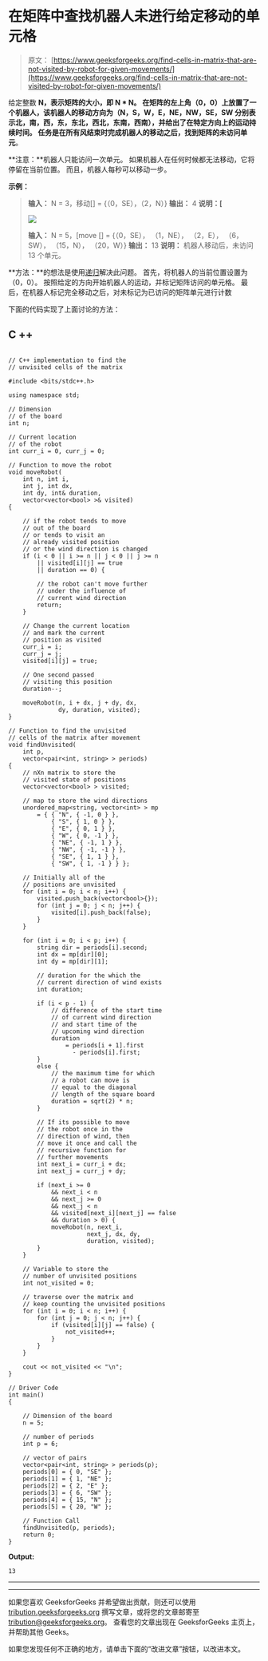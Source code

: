 # 在矩阵中查找机器人未进行给定移动的单元格

> 原文： [https://www.geeksforgeeks.org/find-cells-in-matrix-that-are-not-visited-by-robot-for-given-movements/](https://www.geeksforgeeks.org/find-cells-in-matrix-that-are-not-visited-by-robot-for-given-movements/)

给定整数 **N，**表示矩阵的大小，即 **N * N。** 在矩阵的左上角（0，0）上放置了一个机器人，该机器人的移动方向为（N，S，W，E，NE，NW，SE，SW 分别表示北，南，西，东，东北，西北，东南，西南），并给出了在特定方向上的运动持续时间。 任务是在所有风结束时完成机器人的移动之后，找到矩阵的**未访问单元**。

**注意：**机器人只能访问一次单元。 如果机器人在任何时候都无法移动，它将停留在当前位置。 而且，机器人每秒可以移动一步。

**示例：**

> **输入：** N = 3，移动[] = {（0，SE），（2，N）}
> **输出：** 4
> **说明：[**
> 
> ![](img/7c223836b37886b6851492838cd184bd.png)
> 
> **输入：**
> N = 5，[move [] =
> {（0，SE），
> （1，NE），
> （2，E），
> （6，SW），
> （15，N），
> （20，W）}
> **输出：**
> 13
> **说明：**
> 机器人移动后，未访问 13 个单元。

**方法：**的想法是使用[递归](http://www.geeksforgeeks.org/recursion/)解决此问题。 首先，将机器人的当前位置设置为（0，0）。 按照给定的方向开始机器人的运动，并标记矩阵访问的单元格。 最后，在机器人标记完全移动之后，对未标记为已访问的矩阵单元进行计数

下面的代码实现了上面讨论的方法：

## C ++

```

// C++ implementation to find the
// unvisited cells of the matrix

#include <bits/stdc++.h>

using namespace std;

// Dimension
// of the board
int n;

// Current location
// of the robot
int curr_i = 0, curr_j = 0;

// Function to move the robot
void moveRobot(
    int n, int i,
    int j, int dx,
    int dy, int& duration,
    vector<vector<bool> >& visited)
{

    // if the robot tends to move
    // out of the board
    // or tends to visit an
    // already visited position
    // or the wind direction is changed
    if (i < 0 || i >= n || j < 0 || j >= n
        || visited[i][j] == true
        || duration == 0) {

        // the robot can't move further
        // under the influence of
        // current wind direction
        return;
    }

    // Change the current location
    // and mark the current
    // position as visited
    curr_i = i;
    curr_j = j;
    visited[i][j] = true;

    // One second passed
    // visiting this position
    duration--;

    moveRobot(n, i + dx, j + dy, dx,
              dy, duration, visited);
}

// Function to find the unvisited
// cells of the matrix after movement
void findUnvisited(
    int p,
    vector<pair<int, string> > periods)
{
    // nXn matrix to store the
    // visited state of positions
    vector<vector<bool> > visited;

    // map to store the wind directions
    unordered_map<string, vector<int> > mp
        = { { "N", { -1, 0 } },
            { "S", { 1, 0 } },
            { "E", { 0, 1 } },
            { "W", { 0, -1 } },
            { "NE", { -1, 1 } },
            { "NW", { -1, -1 } },
            { "SE", { 1, 1 } },
            { "SW", { 1, -1 } } };

    // Initially all of the
    // positions are unvisited
    for (int i = 0; i < n; i++) {
        visited.push_back(vector<bool>{});
        for (int j = 0; j < n; j++) {
            visited[i].push_back(false);
        }
    }

    for (int i = 0; i < p; i++) {
        string dir = periods[i].second;
        int dx = mp[dir][0];
        int dy = mp[dir][1];

        // duration for the which the
        // current direction of wind exists
        int duration;

        if (i < p - 1) {
            // difference of the start time
            // of current wind direction
            // and start time of the
            // upcoming wind direction
            duration
                = periods[i + 1].first
                  - periods[i].first;
        }
        else {
            // the maximum time for which
            // a robot can move is
            // equal to the diagonal
            // length of the square board
            duration = sqrt(2) * n;
        }

        // If its possible to move
        // the robot once in the
        // direction of wind, then
        // move it once and call the
        // recursive function for
        // further movements
        int next_i = curr_i + dx;
        int next_j = curr_j + dy;

        if (next_i >= 0
            && next_i < n
            && next_j >= 0
            && next_j < n
            && visited[next_i][next_j] == false
            && duration > 0) {
            moveRobot(n, next_i,
                      next_j, dx, dy,
                      duration, visited);
        }
    }

    // Variable to store the
    // number of unvisited positions
    int not_visited = 0;

    // traverse over the matrix and
    // keep counting the unvisited positions
    for (int i = 0; i < n; i++) {
        for (int j = 0; j < n; j++) {
            if (visited[i][j] == false) {
                not_visited++;
            }
        }
    }

    cout << not_visited << "\n";
}

// Driver Code
int main()
{

    // Dimension of the board
    n = 5;

    // number of periods
    int p = 6;

    // vector of pairs
    vector<pair<int, string> > periods(p);
    periods[0] = { 0, "SE" };
    periods[1] = { 1, "NE" };
    periods[2] = { 2, "E" };
    periods[3] = { 6, "SW" };
    periods[4] = { 15, "N" };
    periods[5] = { 20, "W" };

    // Function Call
    findUnvisited(p, periods);
    return 0;
}

```

**Output:** 

```
13

```



* * *

* * *

如果您喜欢 GeeksforGeeks 并希望做出贡献，则还可以使用 [tribution.geeksforgeeks.org](https://contribute.geeksforgeeks.org/) 撰写文章，或将您的文章邮寄至 tribution@geeksforgeeks.org。 查看您的文章出现在 GeeksforGeeks 主页上，并帮助其他 Geeks。

如果您发现任何不正确的地方，请单击下面的“改进文章”按钮，以改进本文。